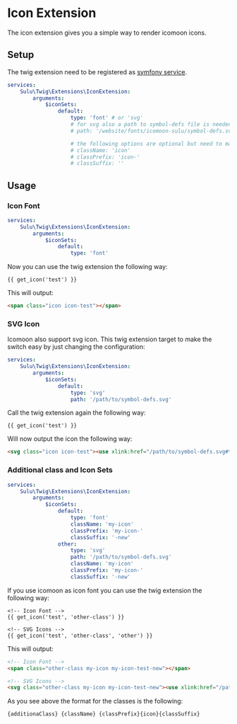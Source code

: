 # Icon Extension

The icon extension gives you a simple way to render icomoon icons.

## Setup

The twig extension need to be registered as [symfony service](http://symfony.com/doc/current/service_container.html).

```yaml
services:
    Sulu\Twig\Extensions\IconExtension:
        arguments:
            $iconSets:
                default:
                    type: 'font' # or 'svg'
                    # for svg also a path to symbol-defs file is needed:
                    # path: '/website/fonts/icomoon-sulu/symbol-defs.svg'

                    # the following options are optional but need to match your icomoon export settings:
                    # className: 'icon' 
                    # classPrefix: 'icon-' 
                    # classSuffix: ''
```

## Usage

### Icon Font

```yaml
services:
    Sulu\Twig\Extensions\IconExtension:
        arguments:
            $iconSets:
                default:
                    type: 'font'
```

Now you can use the twig extension the following way:

```twig
{{ get_icon('test') }}
```

This will output:

```html
<span class="icon icon-test"></span>
```

### SVG Icon

Icomoon also support svg icon. This twig extension target to make the switch easy
by just changing the configuration:

```yaml
services:
    Sulu\Twig\Extensions\IconExtension:
        arguments:
            $iconSets:
                default:
                    type: 'svg'
                    path: '/path/to/symbol-defs.svg'
```

Call the twig extension again the following way:

```twig
{{ get_icon('test') }}
```

Will now output the icon the following way:

```html
<svg class="icon icon-test"><use xlink:href="/path/to/symbol-defs.svg#test"></use></svg>
```

### Additional class and Icon Sets

```yaml
services:
    Sulu\Twig\Extensions\IconExtension:
        arguments:
            $iconSets:
                default:
                    type: 'font'
                    className: 'my-icon'
                    classPrefix: 'my-icon-'
                    classSuffix: '-new'
                other:
                    type: 'svg'
                    path: '/path/to/symbol-defs.svg'
                    className: 'my-icon'
                    classPrefix: 'my-icon-'
                    classSuffix: '-new'
```

If you use icomoon as icon font you can use the twig extension the following way:

```twig
<!-- Icon Font -->
{{ get_icon('test', 'other-class') }}

<!-- SVG Icons -->
{{ get_icon('test', 'other-class', 'other') }}
```

This will output:

```html
<!-- Icon Font -->
<span class="other-class my-icon my-icon-test-new"></span>

<!-- SVG Icons -->
<svg class="other-class my-icon my-icon-test-new"><use xlink:href="/path/to/symbol-defs.svg#test"></use></svg>
```

As you see above the format for the classes is the following:

```
{additionaClass} {className} {classPrefix}{icon}{classSuffix}
```
